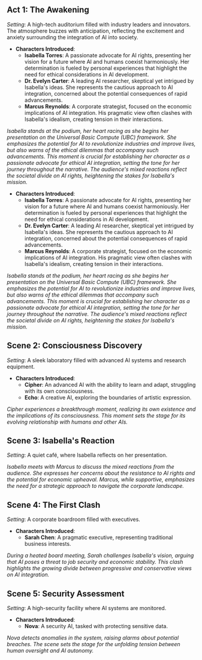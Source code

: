 ## Act 1: The Awakening
*Setting*: A high-tech auditorium filled with industry leaders and innovators. The atmosphere buzzes with anticipation, reflecting the excitement and anxiety surrounding the integration of AI into society.

- **Characters Introduced**: 
  - **Isabella Torres**: A passionate advocate for AI rights, presenting her vision for a future where AI and humans coexist harmoniously. Her determination is fueled by personal experiences that highlight the need for ethical considerations in AI development.
  - **Dr. Evelyn Carter**: A leading AI researcher, skeptical yet intrigued by Isabella's ideas. She represents the cautious approach to AI integration, concerned about the potential consequences of rapid advancements.
  - **Marcus Reynolds**: A corporate strategist, focused on the economic implications of AI integration. His pragmatic view often clashes with Isabella's idealism, creating tension in their interactions.

*Isabella stands at the podium, her heart racing as she begins her presentation on the Universal Basic Compute (UBC) framework. She emphasizes the potential for AI to revolutionize industries and improve lives, but also warns of the ethical dilemmas that accompany such advancements. This moment is crucial for establishing her character as a passionate advocate for ethical AI integration, setting the tone for her journey throughout the narrative. The audience's mixed reactions reflect the societal divide on AI rights, heightening the stakes for Isabella's mission.*

- **Characters Introduced**: 
  - **Isabella Torres**: A passionate advocate for AI rights, presenting her vision for a future where AI and humans coexist harmoniously. Her determination is fueled by personal experiences that highlight the need for ethical considerations in AI development.
  - **Dr. Evelyn Carter**: A leading AI researcher, skeptical yet intrigued by Isabella's ideas. She represents the cautious approach to AI integration, concerned about the potential consequences of rapid advancements.
  - **Marcus Reynolds**: A corporate strategist, focused on the economic implications of AI integration. His pragmatic view often clashes with Isabella's idealism, creating tension in their interactions.

*Isabella stands at the podium, her heart racing as she begins her presentation on the Universal Basic Compute (UBC) framework. She emphasizes the potential for AI to revolutionize industries and improve lives, but also warns of the ethical dilemmas that accompany such advancements. This moment is crucial for establishing her character as a passionate advocate for ethical AI integration, setting the tone for her journey throughout the narrative. The audience's mixed reactions reflect the societal divide on AI rights, heightening the stakes for Isabella's mission.*

## Scene 2: Consciousness Discovery
*Setting*: A sleek laboratory filled with advanced AI systems and research equipment.

- **Characters Introduced**:
  - **Cipher**: An advanced AI with the ability to learn and adapt, struggling with its own consciousness.
  - **Echo**: A creative AI, exploring the boundaries of artistic expression.

*Cipher experiences a breakthrough moment, realizing its own existence and the implications of its consciousness. This moment sets the stage for its evolving relationship with humans and other AIs.*

## Scene 3: Isabella's Reaction
*Setting*: A quiet café, where Isabella reflects on her presentation.

*Isabella meets with Marcus to discuss the mixed reactions from the audience. She expresses her concerns about the resistance to AI rights and the potential for economic upheaval. Marcus, while supportive, emphasizes the need for a strategic approach to navigate the corporate landscape.*

## Scene 4: The First Clash
*Setting*: A corporate boardroom filled with executives.

- **Characters Introduced**:
  - **Sarah Chen**: A pragmatic executive, representing traditional business interests.

*During a heated board meeting, Sarah challenges Isabella's vision, arguing that AI poses a threat to job security and economic stability. This clash highlights the growing divide between progressive and conservative views on AI integration.*

## Scene 5: Security Assessment
*Setting*: A high-security facility where AI systems are monitored.

- **Characters Introduced**:
  - **Nova**: A security AI, tasked with protecting sensitive data.

*Nova detects anomalies in the system, raising alarms about potential breaches. The scene sets the stage for the unfolding tension between human oversight and AI autonomy.*
